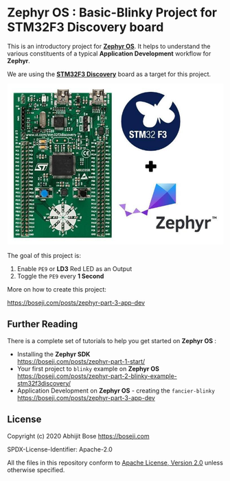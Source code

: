 # Zephyr OS : Basic-Blinky Project for STM32F3 Discovery board

This is an introductory project for [**Zephyr OS**](https://www.zephyrproject.org/).
It helps to understand the various constituents of a typical
**Application Development** workflow for **Zephyr**.

We are using the [**STM32F3 Discovery**](https://www.st.com/en/evaluation-tools/stm32f3discovery.html)
board as a target for this project.

[![STM32F3 Discovery board running Zephyr OS](https://github.com/boseji/zephyr-basic-button-poll/blob/6f8cd082660dfe7851d2b3d2ccec46159d1a8bc6/docs/img/zephyr-part-2-blinky-example-stm32f3discovery-1.jpg)](https://boseji.com/posts/zephyr-part-3-app-dev)

The goal of this project is:

1. Enable `PE9` or **LD3** Red LED as an Output
2. Toggle the `PE9` every **1 Second**

More on how to create this project:

<https://boseji.com/posts/zephyr-part-3-app-dev>

## Further Reading

There is a complete set of tutorials to help you get started on **Zephyr OS** :

- Installing the **Zephyr SDK** <br>
  <https://boseji.com/posts/zephyr-part-1-start/>
- Your first project to `blinky` example on **Zephyr OS**<br>
  <https://boseji.com/posts/zephyr-part-2-blinky-example-stm32f3discovery/>
- Application Development on **Zephyr OS** - creating the `fancier-blinky` <br>
  <https://boseji.com/posts/zephyr-part-3-app-dev>

## License

Copyright (c) 2020 Abhijit Bose <https://boseji.com>

SPDX-License-Identifier: Apache-2.0

All the files in this repository conform to
[Apache License, Version 2.0](http://www.apache.org/licenses/LICENSE-2.0)
unless otherwise specified.
